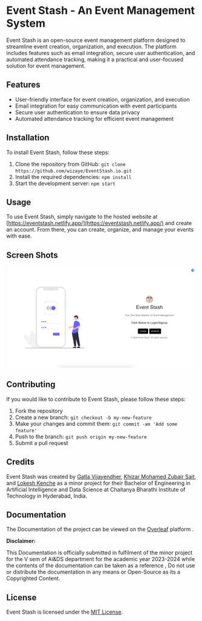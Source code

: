 
# Event Stash - An Event Management System

Event Stash is an open-source event management platform designed to streamline event creation, organization, and execution. The platform includes features such as email integration, secure user authentication, and automated attendance tracking, making it a practical and user-focused solution for event management.

## Features

- User-friendly interface for event creation, organization, and execution
- Email integration for easy communication with event participants
- Secure user authentication to ensure data privacy
- Automated attendance tracking for efficient event management

## Installation

To install Event Stash, follow these steps:

1. Clone the repository from GitHub: `git clone https://github.com/wizaye/EventStash.io.git`
2. Install the required dependencies: `npm install`
3. Start the development server: `npm start`

## Usage

To use Event Stash, simply navigate to the hosted website at [https://eventstash.netlify.app/](https://eventstash.netlify.app/) and create an account. From there, you can create, organize, and manage your events with ease.

## Screen Shots
![EventStash_Homepage](assets/EventStash-Homepage.png)

## Contributing

If you would like to contribute to Event Stash, please follow these steps:

1. Fork the repository
2. Create a new branch: `git checkout -b my-new-feature`
3. Make your changes and commit them: `git commit -am 'Add some feature'`
4. Push to the branch: `git push origin my-new-feature`
5. Submit a pull request

## Credits

Event Stash was created by [Gatla Vijayendher](https://github.com/wizaye), [Khizar Mohamed Zubair Sait](https://github.com/khizarsait), and [Lokesh Kenche](https://github.com/LokeshKenche) as a minor project for their Bachelor of Engineering in Artificial Intelligence and Data Science at Chaitanya Bharathi Institute of Technology in Hyderabad, India.

## Documentation 
The Documentation of the project can be viewed on the [Overleaf](https://www.overleaf.com/read/wvtmjqnbbjmw#6fc52a) platform .

**Disclaimer:**

This Documentation is officially submitted in fulfilment of the minor project for the V sem of Ai&DS department for the academic year 2023-2024 while the contents of the documentation can be taken as a reference , Do not use or distribute the documentation in any means or Open-Source as its a Copyrighted Content.

## License

Event Stash is licensed under the [MIT License](https://opensource.org/licenses/MIT).

